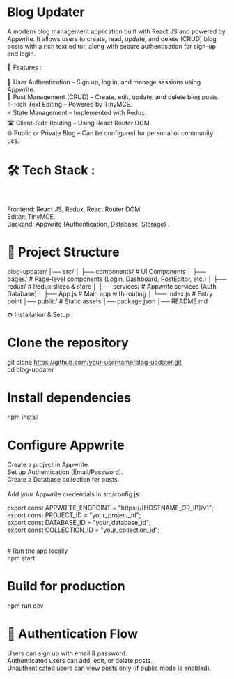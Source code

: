 # Blog Updater
A modern blog management application built with React JS and powered by Appwrite. It allows users to create, read, update, and delete (CRUD) blog posts with a rich text editor, along with secure authentication for sign-up and login.

🚀 Features : <br><br>
🔑 User Authentication – Sign up, log in, and manage sessions using Appwrite.<br>
📝 Post Management (CRUD) – Create, edit, update, and delete blog posts.<br>
✨ Rich Text Editing – Powered by TinyMCE.<br>
⚡ State Management – Implemented with Redux.<br>
🛣️ Client-Side Routing – Using React Router DOM.<br>
🌐 Public or Private Blog – Can be configured for personal or community use.<br>

# 🛠️ Tech Stack :<br><br>
Frontend: React JS, Redux, React Router DOM. <br>
Editor: TinyMCE. <br>
Backend: Appwrite (Authentication, Database, Storage) . <br> 

# 📂 Project Structure<br>
blog-updater/
│── src/
│   ├── components/   # UI Components
│   ├── pages/        # Page-level components (Login, Dashboard, PostEditor, etc.)
│   ├── redux/        # Redux slices & store
│   ├── services/     # Appwrite services (Auth, Database)
│   ├── App.js        # Main app with routing
│   └── index.js      # Entry point
│── public/           # Static assets
│── package.json
│── README.md

⚙️ Installation & Setup : <br>

# Clone the repository<br>
git clone https://github.com/your-username/blog-updater.git<br>
cd blog-updater
<br>

# Install dependencies

npm install<br>


# Configure Appwrite<br>

Create a project in Appwrite<br>
Set up Authentication (Email/Password).<br>
Create a Database collection for posts.<br>
<br>
Add your Appwrite credentials in src/config.js:<br>

export const APPWRITE_ENDPOINT = "https://[HOSTNAME_OR_IP]/v1";<br>
export const PROJECT_ID = "your_project_id";<br>
export const DATABASE_ID = "your_database_id";<br>
export const COLLECTION_ID = "your_collection_id";<br>

<br>
# Run the app locally <br>
npm start


# Build for production<br>
npm run dev
<br>

# 🔐 Authentication Flow<br>
Users can sign up with email & password.<br>
Authenticated users can add, edit, or delete posts.<br>
Unauthenticated users can view posts only (if public mode is enabled).<br>
